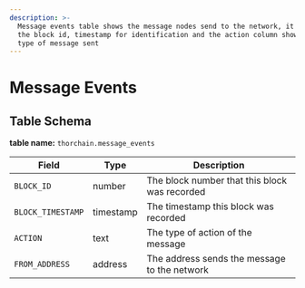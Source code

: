```yaml
---
description: >-
  Message events table shows the message nodes send to the network, it will have
  the block id, timestamp for identification and the action column shows the
  type of message sent
---
```


# Message Events

## Table Schema <a href="#table-schema" id="table-schema"></a>

**table name:** `thorchain.message_events`

| Field             | Type      | Description                                   |
| ----------------- | --------- | --------------------------------------------- |
| `BLOCK_ID`        | number    | The block number that this block was recorded |
| `BLOCK_TIMESTAMP` | timestamp | The timestamp this block was recorded         |
| `ACTION`          | text      | The type of action of the message             |
| `FROM_ADDRESS`    | address   | The address sends the message to the network  |
